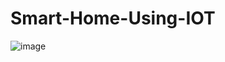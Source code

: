 # Smart-Home-Using-IOT

![image](https://user-images.githubusercontent.com/75129359/135490389-76ea7f5e-d93a-483b-aead-9d3b11b0470b.png)
